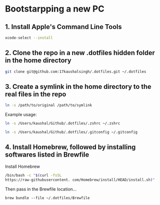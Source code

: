 # Bootstarpping a new PC

## 1. Install Apple's Command Line Tools
```sh
xcode-select --install
```

## 2. Clone the repo in a new .dotfiles hidden folder in the home directory
```sh
git clone git@github.com:17kaushalsingh/.dotfiles.git ~/.dotfiles
```

## 3. Create a symlink in the home directory to the real files in the repo
```sh
ln -s /path/to/original /path/to/symlink
```

Example usage:
```sh
ln -s /Users/kaushal/Github/.dotfiles/.zshrc ~/.zshrc
```
```sh
ln -s /Users/kaushal/Github/.dotfiles/.gitconfig ~/.gitconfig
```

## 4. Install Homebrew, followed by installing softwares listed in Brewfile
Install Homebrew
```sh
/bin/bash -c "$(curl -fsSL
https://raw-githubusercontent. com/Homebrew/install/HEAD/install.sh)"
```
Then pass in the Brewfile location...
```
brew bundle --file ~/.dotfiles/Brewfile
```